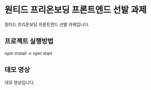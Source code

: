 # 원티드 프리온보딩 프론트엔드 선발 과제

원티드 프리온보딩 프론트앤드 선발 과제입니다.

## 프로젝트 실행방법

npm install -> npm start

## 데모 영상
데모 영상입니다.

